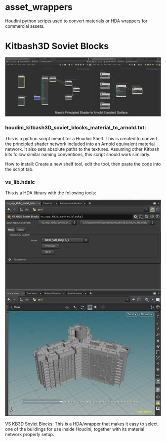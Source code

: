 # asset_wrappers
Houdini python scripts used to convert materials or HDA wrappers for commercial assets.

# Kitbash3D Soviet Blocks

![alt text](https://github.com/alvinyapvfx/asset_wrappers/blob/main/images/conversion.jpg)
### houdini_kitbash3D_soviet_blocks_material_to_arnold.txt: 
This is a python script meant for a Houdini Shelf. This is created to convert the principled shader network included into an Arnold equivalent material network. It also sets absolute paths to the textures. Assuming other Kitbash kits follow similar naming conventions, this script should work similarly.

How to install:
Create a new shelf tool, edit the tool, then paste the code into the script tab. 

### vs_lib.hdalc
This is a HDA library with the following tools:

![alt text](https://github.com/alvinyapvfx/asset_wrappers/blob/main/images/kb3d.png)

VS KB3D Soviet Blocks:
This is a HDA/wrapper that makes it easy to select one of the buildings for use inside Houdini, together with its material network properly setup.
